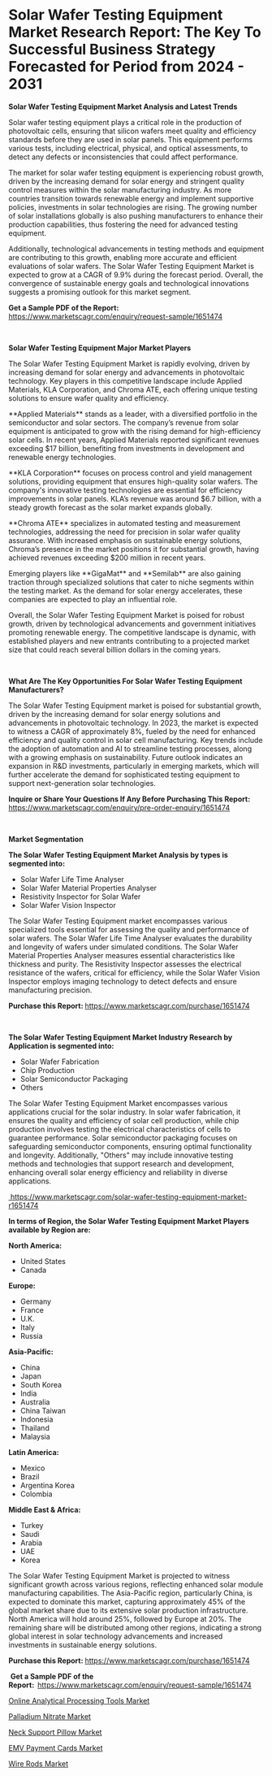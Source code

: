 <p><h1>Solar Wafer Testing Equipment Market Research Report: The Key To Successful Business Strategy Forecasted for Period from 2024 - 2031</h1></p><p><strong>Solar Wafer Testing Equipment Market Analysis and Latest Trends</strong></p>
<p><p>Solar wafer testing equipment plays a critical role in the production of photovoltaic cells, ensuring that silicon wafers meet quality and efficiency standards before they are used in solar panels. This equipment performs various tests, including electrical, physical, and optical assessments, to detect any defects or inconsistencies that could affect performance.</p><p>The market for solar wafer testing equipment is experiencing robust growth, driven by the increasing demand for solar energy and stringent quality control measures within the solar manufacturing industry. As more countries transition towards renewable energy and implement supportive policies, investments in solar technologies are rising. The growing number of solar installations globally is also pushing manufacturers to enhance their production capabilities, thus fostering the need for advanced testing equipment.</p><p>Additionally, technological advancements in testing methods and equipment are contributing to this growth, enabling more accurate and efficient evaluations of solar wafers. The Solar Wafer Testing Equipment Market is expected to grow at a CAGR of 9.9% during the forecast period. Overall, the convergence of sustainable energy goals and technological innovations suggests a promising outlook for this market segment.</p></p>
<p><strong>Get a Sample PDF of the Report:&nbsp;</strong> <a href="https://www.marketscagr.com/enquiry/request-sample/1651474?utm_campaign=1261&utm_medium=2&utm_source=Github&utm_content=ia&utm_term=26092024&utm_id=solar-wafer-testing-equipment">https://www.marketscagr.com/enquiry/request-sample/1651474</a></p>
<p>&nbsp;</p>
<p><strong>Solar Wafer Testing Equipment Major Market Players</strong></p>
<p><p>The Solar Wafer Testing Equipment Market is rapidly evolving, driven by increasing demand for solar energy and advancements in photovoltaic technology. Key players in this competitive landscape include Applied Materials, KLA Corporation, and Chroma ATE, each offering unique testing solutions to ensure wafer quality and efficiency.</p><p>**Applied Materials** stands as a leader, with a diversified portfolio in the semiconductor and solar sectors. The company’s revenue from solar equipment is anticipated to grow with the rising demand for high-efficiency solar cells. In recent years, Applied Materials reported significant revenues exceeding $17 billion, benefiting from investments in development and renewable energy technologies.</p><p>**KLA Corporation** focuses on process control and yield management solutions, providing equipment that ensures high-quality solar wafers. The company's innovative testing technologies are essential for efficiency improvements in solar panels. KLA’s revenue was around $6.7 billion, with a steady growth forecast as the solar market expands globally.</p><p>**Chroma ATE** specializes in automated testing and measurement technologies, addressing the need for precision in solar wafer quality assurance. With increased emphasis on sustainable energy solutions, Chroma’s presence in the market positions it for substantial growth, having achieved revenues exceeding $200 million in recent years.</p><p>Emerging players like **GigaMat** and **Semilab** are also gaining traction through specialized solutions that cater to niche segments within the testing market. As the demand for solar energy accelerates, these companies are expected to play an influential role.</p><p>Overall, the Solar Wafer Testing Equipment Market is poised for robust growth, driven by technological advancements and government initiatives promoting renewable energy. The competitive landscape is dynamic, with established players and new entrants contributing to a projected market size that could reach several billion dollars in the coming years.</p></p>
<p>&nbsp;</p>
<p><strong>What Are The Key Opportunities For Solar Wafer Testing Equipment Manufacturers?</strong></p>
<p><p>The Solar Wafer Testing Equipment market is poised for substantial growth, driven by the increasing demand for solar energy solutions and advancements in photovoltaic technology. In 2023, the market is expected to witness a CAGR of approximately 8%, fueled by the need for enhanced efficiency and quality control in solar cell manufacturing. Key trends include the adoption of automation and AI to streamline testing processes, along with a growing emphasis on sustainability. Future outlook indicates an expansion in R&D investments, particularly in emerging markets, which will further accelerate the demand for sophisticated testing equipment to support next-generation solar technologies.</p></p>
<p><strong>Inquire or Share Your Questions If Any Before Purchasing This Report:</strong> <a href="https://www.marketscagr.com/enquiry/pre-order-enquiry/1651474?utm_campaign=1261&utm_medium=2&utm_source=Github&utm_content=ia&utm_term=26092024&utm_id=solar-wafer-testing-equipment">https://www.marketscagr.com/enquiry/pre-order-enquiry/1651474</a></p>
<p>&nbsp;</p>
<p><strong>Market Segmentation</strong></p>
<p><strong>The Solar Wafer Testing Equipment Market Analysis by types is segmented into:</strong></p>
<p><ul><li>Solar Wafer Life Time Analyser</li><li>Solar Wafer Material Properties Analyser</li><li>Resistivity Inspector for Solar Wafer</li><li>Solar Wafer Vision Inspector</li></ul></p>
<p><p>The Solar Wafer Testing Equipment market encompasses various specialized tools essential for assessing the quality and performance of solar wafers. The Solar Wafer Life Time Analyser evaluates the durability and longevity of wafers under simulated conditions. The Solar Wafer Material Properties Analyser measures essential characteristics like thickness and purity. The Resistivity Inspector assesses the electrical resistance of the wafers, critical for efficiency, while the Solar Wafer Vision Inspector employs imaging technology to detect defects and ensure manufacturing precision.</p></p>
<p><strong>Purchase this Report:&nbsp;</strong><a href="https://www.marketscagr.com/purchase/1651474?utm_campaign=1261&utm_medium=2&utm_source=Github&utm_content=ia&utm_term=26092024&utm_id=solar-wafer-testing-equipment">https://www.marketscagr.com/purchase/1651474</a></p>
<p>&nbsp;</p>
<p><strong>The Solar Wafer Testing Equipment Market Industry Research by Application is segmented into:</strong></p>
<p><ul><li>Solar Wafer Fabrication</li><li>Chip Production</li><li>Solar Semiconductor Packaging</li><li>Others</li></ul></p>
<p><p>The Solar Wafer Testing Equipment Market encompasses various applications crucial for the solar industry. In solar wafer fabrication, it ensures the quality and efficiency of solar cell production, while chip production involves testing the electrical characteristics of cells to guarantee performance. Solar semiconductor packaging focuses on safeguarding semiconductor components, ensuring optimal functionality and longevity. Additionally, "Others" may include innovative testing methods and technologies that support research and development, enhancing overall solar energy efficiency and reliability in diverse applications.</p></p>
<p><a href="https://www.marketscagr.com/solar-wafer-testing-equipment-market-r1651474?utm_campaign=1261&utm_medium=2&utm_source=Github&utm_content=ia&utm_term=26092024&utm_id=solar-wafer-testing-equipment">&nbsp;https://www.marketscagr.com/solar-wafer-testing-equipment-market-r1651474</a></p>
<p><strong>In terms of Region, the Solar Wafer Testing Equipment Market Players available by Region are:</strong></p>
<p>
    <p> <strong> North America: </strong>
        <ul>
            <li>United States</li>
            <li>Canada</li>
        </ul>
        </p> 
    <p> <strong> Europe: </strong>
        <ul>
            <li>Germany</li>
            <li>France</li>
            <li>U.K.</li>
            <li>Italy</li>
            <li>Russia</li>
        </ul>
        </p> 
    <p> <strong> Asia-Pacific: </strong>
        <ul>
            <li>China</li>
            <li>Japan</li>
            <li>South Korea</li>
            <li>India</li>
            <li>Australia</li>
            <li>China Taiwan</li>
            <li>Indonesia</li>
            <li>Thailand</li>
            <li>Malaysia</li>
        </ul>
        </p> 
    <p> <strong> Latin America: </strong>
        <ul>
            <li>Mexico</li>
            <li>Brazil</li>
            <li>Argentina Korea</li>
            <li>Colombia</li>
        </ul>
        </p> 
    <p> <strong> Middle East & Africa: </strong>
        <ul>
            <li>Turkey</li>
            <li>Saudi</li>
            <li>Arabia</li>
            <li>UAE</li>
            <li>Korea</li>
        </ul>
    </p>
    </p>
<p><p>The Solar Wafer Testing Equipment Market is projected to witness significant growth across various regions, reflecting enhanced solar module manufacturing capabilities. The Asia-Pacific region, particularly China, is expected to dominate this market, capturing approximately 45% of the global market share due to its extensive solar production infrastructure. North America will hold around 25%, followed by Europe at 20%. The remaining share will be distributed among other regions, indicating a strong global interest in solar technology advancements and increased investments in sustainable energy solutions.</p></p>
<p><strong>Purchase this Report: </strong><a href="https://www.marketscagr.com/purchase/1651474?utm_campaign=1261&utm_medium=2&utm_source=Github&utm_content=ia&utm_term=26092024&utm_id=solar-wafer-testing-equipment">https://www.marketscagr.com/purchase/1651474</a></p>
<p>&nbsp;<strong>Get a Sample PDF of the Report:&nbsp;&nbsp;</strong><a href="https://www.marketscagr.com/enquiry/request-sample/1651474?utm_campaign=1261&utm_medium=2&utm_source=Github&utm_content=ia&utm_term=26092024&utm_id=solar-wafer-testing-equipment">https://www.marketscagr.com/enquiry/request-sample/1651474</a></p>
<p><strong></strong></p>
<p><p><a href="https://www.linkedin.com/pulse/online-analytical-processing-tools-market-indicators-size-regional-0qszc?utm_campaign=1261&utm_medium=2&utm_source=Github&utm_content=ia&utm_term=26092024&utm_id=solar-wafer-testing-equipment">Online Analytical Processing Tools Market</a></p><p><a href="https://www.linkedin.com/pulse/navigating-global-palladium-nitrate-market-landscape-trends-2vbyc?utm_campaign=1261&utm_medium=2&utm_source=Github&utm_content=ia&utm_term=26092024&utm_id=solar-wafer-testing-equipment">Palladium Nitrate Market</a></p><p><a href="https://issuu.com/reportprime-2/docs/neck-support-pillow-market-size-203_f898f70354f85a?utm_campaign=1261&utm_medium=2&utm_source=Github&utm_content=ia&utm_term=26092024&utm_id=solar-wafer-testing-equipment">Neck Support Pillow Market</a></p><p><a href="https://issuu.com/reportprime-2/docs/emv-payment-cards-market-size-2030._d6739ac9eaed07?utm_campaign=1261&utm_medium=2&utm_source=Github&utm_content=ia&utm_term=26092024&utm_id=solar-wafer-testing-equipment">EMV Payment Cards Market</a></p><p><a href="https://www.linkedin.com/pulse/wire-rods-industry-analysis-report-its-market-size-share-trends-o64ne?utm_campaign=1261&utm_medium=2&utm_source=Github&utm_content=ia&utm_term=26092024&utm_id=solar-wafer-testing-equipment">Wire Rods Market</a></p></p>